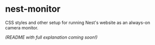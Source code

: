 # nest-monitor

CSS styles and other setup for running Nest's website as an always-on camera monitor.

*(README with full explanation coming soon!)*